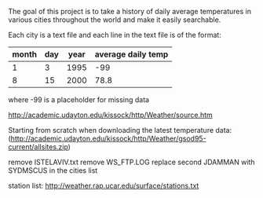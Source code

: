 
The goal of this project is to take a history of daily average temperatures in various cities throughout the world
and make it easily searchable.

Each city is a text file and each line in the text file is of the format:

month | day | year | average daily temp |
------|-----|------|--------------------|
1     | 3   | 1995 | -99                |
8     | 15  | 2000 | 78.8               |

where -99 is a placeholder for missing data

http://academic.udayton.edu/kissock/http/Weather/source.htm



Starting from scratch when downloading the latest temperature data: (http://academic.udayton.edu/kissock/http/Weather/gsod95-current/allsites.zip)

remove ISTELAVIV.txt
remove WS_FTP.LOG
replace second JDAMMAN with SYDMSCUS in the cities list


station list: http://weather.rap.ucar.edu/surface/stations.txt